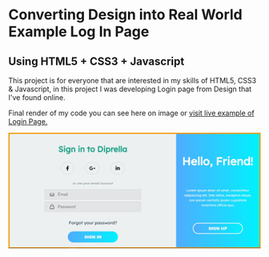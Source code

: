# Converting Design into Real World Example Log In Page

## Using HTML5 + CSS3 + Javascript

This project is for everyone that are interested in my skills of HTML5, CSS3 & Javascript, in this project 
I was developing Login page from Design that I've found online.

Final render of my code you can see here on image or [visit live example of Login Page.](https://hamzic2019.github.io/login-page-design/)

![alt text](https://github.com/hamzic2019/login-page-design/blob/master/example.jpg?raw=true)
